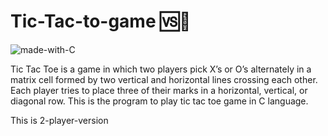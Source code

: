 # Tic-Tac-to-game :vs::boy:
![made-with-C](https://img.shields.io/badge/made%20with-C-blue.svg)

Tic Tac Toe is a game in which two players pick X’s or O’s alternately in a matrix cell formed by two vertical and horizontal lines crossing each other. Each player tries to place three of their marks in a horizontal, vertical, or diagonal row. This is the program to play tic tac toe game in C language.

This is 2-player-version
